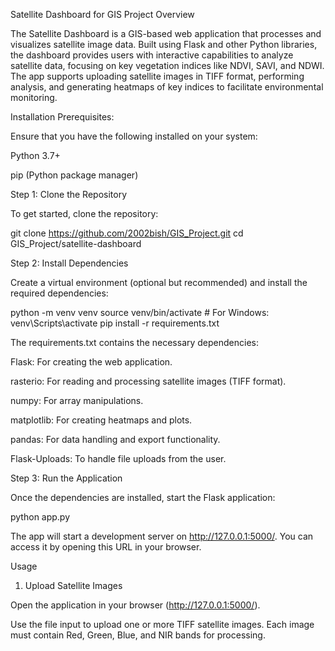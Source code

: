 Satellite Dashboard for GIS Project
Overview

The Satellite Dashboard is a GIS-based web application that processes and visualizes satellite image data. Built using Flask and other Python libraries, the dashboard provides users with interactive capabilities to analyze satellite data, focusing on key vegetation indices like NDVI, SAVI, and NDWI. The app supports uploading satellite images in TIFF format, performing analysis, and generating heatmaps of key indices to facilitate environmental monitoring.



Installation
Prerequisites:

Ensure that you have the following installed on your system:

Python 3.7+

pip (Python package manager)

Step 1: Clone the Repository

To get started, clone the repository:

git clone https://github.com/2002bish/GIS_Project.git
cd GIS_Project/satellite-dashboard

Step 2: Install Dependencies

Create a virtual environment (optional but recommended) and install the required dependencies:

python -m venv venv
source venv/bin/activate  # For Windows: venv\Scripts\activate
pip install -r requirements.txt


The requirements.txt contains the necessary dependencies:

Flask: For creating the web application.

rasterio: For reading and processing satellite images (TIFF format).

numpy: For array manipulations.

matplotlib: For creating heatmaps and plots.

pandas: For data handling and export functionality.

Flask-Uploads: To handle file uploads from the user.

Step 3: Run the Application

Once the dependencies are installed, start the Flask application:

python app.py


The app will start a development server on http://127.0.0.1:5000/. You can access it by opening this URL in your browser.

Usage
1. Upload Satellite Images

Open the application in your browser (http://127.0.0.1:5000/).

Use the file input to upload one or more TIFF satellite images. Each image must contain Red, Green, Blue, and NIR bands for processing.
